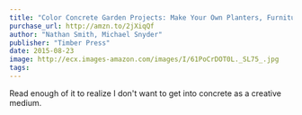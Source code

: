 ```yaml
---
title: "Color Concrete Garden Projects: Make Your Own Planters, Furniture, and Fire Pits Using Creative Techniques and Vibrant Finishes"
purchase_url: http://amzn.to/2jXiqQf
author: "Nathan Smith, Michael Snyder"
publisher: "Timber Press"
date: 2015-08-23
image: http://ecx.images-amazon.com/images/I/61PoCrDOT0L._SL75_.jpg
tags:
---
```


Read enough of it to realize I don't want to get into concrete as a creative medium.
